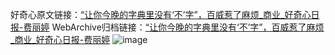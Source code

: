 好奇心原文链接：[“让你今晚的字典里没有‘不’字”，百威惹了麻烦_商业_好奇心日报-费丽婷](https://www.qdaily.com/articles/9021.html)
WebArchive归档链接：[“让你今晚的字典里没有‘不’字”，百威惹了麻烦_商业_好奇心日报-费丽婷](http://web.archive.org/web/20190623153744/https://www.qdaily.com/articles/9021.html)
![image](http://ww3.sinaimg.cn/large/007d5XDpgy1g3ve4dhw7ij30u03fb1kx)